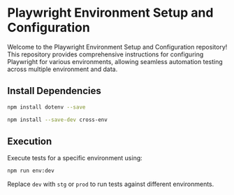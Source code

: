 # Playwright Environment Setup and Configuration

Welcome to the Playwright Environment Setup and Configuration repository! This repository provides comprehensive instructions for configuring Playwright for various environments, allowing seamless automation testing across multiple environment and data.

## Install Dependencies

  ```bash
  npm install dotenv --save
  ```
  ```bash
  npm install --save-dev cross-env
  ```

## Execution
  
  Execute tests for a specific environment using:

  ```bash
  npm run env:dev
  ```
  Replace `dev` with `stg` or `prod` to run tests against different environments.